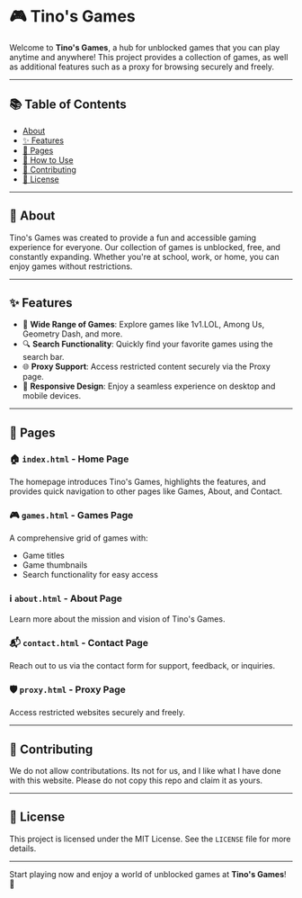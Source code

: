 # 🎮 Tino's Games

Welcome to **Tino's Games**, a hub for unblocked games that you can play anytime and anywhere! This project provides a collection of games, as well as additional features such as a proxy for browsing securely and freely.

---

## 📚 Table of Contents
- [About](#about)
- [✨ Features](#features)
- [📄 Pages](#pages)
- [🚀 How to Use](#how-to-use)
- [🤝 Contributing](#contributing)
- [📜 License](#license)

---

## 📖 About
Tino's Games was created to provide a fun and accessible gaming experience for everyone. Our collection of games is unblocked, free, and constantly expanding. Whether you're at school, work, or home, you can enjoy games without restrictions.

---

## ✨ Features
- 🎲 **Wide Range of Games**: Explore games like 1v1.LOL, Among Us, Geometry Dash, and more.
- 🔍 **Search Functionality**: Quickly find your favorite games using the search bar.
- 🌐 **Proxy Support**: Access restricted content securely via the Proxy page.
- 📱 **Responsive Design**: Enjoy a seamless experience on desktop and mobile devices.

---

## 📄 Pages
### 🏠 `index.html` - Home Page
The homepage introduces Tino's Games, highlights the features, and provides quick navigation to other pages like Games, About, and Contact.

### 🎮 `games.html` - Games Page
A comprehensive grid of games with:
- Game titles
- Game thumbnails
- Search functionality for easy access

### ℹ️ `about.html` - About Page
Learn more about the mission and vision of Tino's Games.

### 📬 `contact.html` - Contact Page
Reach out to us via the contact form for support, feedback, or inquiries.

### 🛡️ `proxy.html` - Proxy Page
Access restricted websites securely and freely.


---

## 🤝 Contributing
We do not allow contributations. Its not for us, and I like what I have done with this website. Please do not copy this repo and claim it as yours. 

---

## 📜 License
This project is licensed under the MIT License. See the `LICENSE` file for more details.

---

Start playing now and enjoy a world of unblocked games at **Tino's Games**! 🎉
